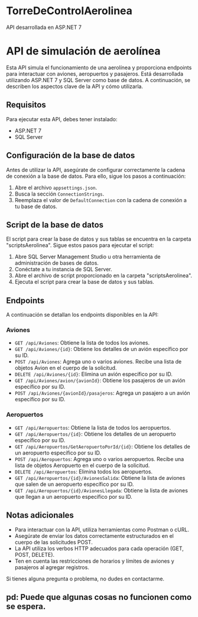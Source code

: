 # TorreDeControlAerolinea
API desarrollada en ASP.NET 7

# API de simulación de aerolínea

Esta API simula el funcionamiento de una aerolínea y proporciona endpoints para interactuar con aviones, aeropuertos y pasajeros. Está desarrollada utilizando ASP.NET 7 y SQL Server como base de datos. A continuación, se describen los aspectos clave de la API y cómo utilizarla.

## Requisitos

Para ejecutar esta API, debes tener instalado:

- ASP.NET 7
- SQL Server

## Configuración de la base de datos

Antes de utilizar la API, asegúrate de configurar correctamente la cadena de conexión a la base de datos. Para ello, sigue los pasos a continuación:

1. Abre el archivo `appsettings.json`.
2. Busca la sección `ConnectionStrings`.
3. Reemplaza el valor de `DefaultConnection` con la cadena de conexión a tu base de datos.

## Script de la base de datos

El script para crear la base de datos y sus tablas se encuentra en la carpeta "scriptsAerolinea". Sigue estos pasos para ejecutar el script:

1. Abre SQL Server Management Studio u otra herramienta de administración de bases de datos.
2. Conéctate a tu instancia de SQL Server.
3. Abre el archivo de script proporcionado en la carpeta "scriptsAerolinea".
4. Ejecuta el script para crear la base de datos y sus tablas.

## Endpoints

A continuación se detallan los endpoints disponibles en la API:

### Aviones

- `GET /api/Aviones`: Obtiene la lista de todos los aviones.
- `GET /api/Aviones/{id}`: Obtiene los detalles de un avión específico por su ID.
- `POST /api/Aviones`: Agrega uno o varios aviones. Recibe una lista de objetos Avion en el cuerpo de la solicitud.
- `DELETE /api/Aviones/{id}`: Elimina un avión específico por su ID.
- `GET /api/Aviones/avion/{avionId}`: Obtiene los pasajeros de un avión específico por su ID.
- `POST /api/Aviones/{avionId}/pasajeros`: Agrega un pasajero a un avión específico por su ID.

### Aeropuertos

- `GET /api/Aeropuertos`: Obtiene la lista de todos los aeropuertos.
- `GET /api/Aeropuertos/{id}`: Obtiene los detalles de un aeropuerto específico por su ID.
- `GET /api/Aeropuertos/GetAeropuertoPorId/{id}`: Obtiene los detalles de un aeropuerto específico por su ID.
- `POST /api/Aeropuertos`: Agrega uno o varios aeropuertos. Recibe una lista de objetos Aeropuerto en el cuerpo de la solicitud.
- `DELETE /api/Aeropuertos`: Elimina todos los aeropuertos.
- `GET /api/Aeropuertos/{id}/AvionesSalida`: Obtiene la lista de aviones que salen de un aeropuerto específico por su ID.
- `GET /api/Aeropuertos/{id}/AvionesLlegada`: Obtiene la lista de aviones que llegan a un aeropuerto específico por su ID.

## Notas adicionales

- Para interactuar con la API, utiliza herramientas como Postman o cURL.
- Asegúrate de enviar los datos correctamente estructurados en el cuerpo de las solicitudes POST.
- La API utiliza los verbos HTTP adecuados para cada operación (GET, POST, DELETE).
- Ten en cuenta las restricciones de horarios y límites de aviones y pasajeros al agregar registros.

Si tienes alguna pregunta o problema, no dudes en contactarme.

## pd: Puede que algunas cosas no funcionen como se espera.

